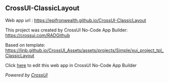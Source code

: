 ## CrossUI-ClassicLayout
Web app url : https://epifronwealth.github.io/CrossUI-ClassicLayout

This project was created by CrossUI No-Code App Builder: https://crossui.com/RADGithub

Based on template: https://linb.github.io/CrossUI_Assets/assets/projects/Simple/xui_project_tpl_ClassicLayout

Click [here](https://crossui.com/RADGithub/#!from=github&owner=epifronwealth&repo=CrossUI-ClassicLayout) to edit this web app in CrossUI No-Code App Builder

<i>Powered by [CrossUI](https://crossui.com)</i>
